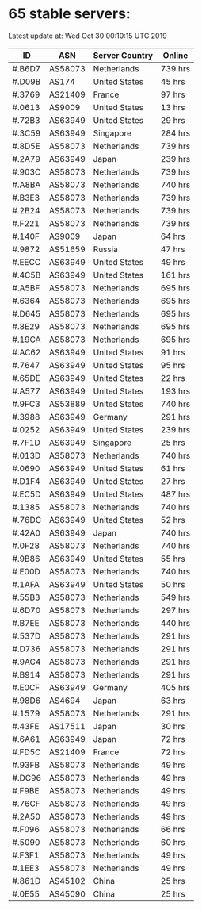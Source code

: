 # 65 stable servers:

Latest update at: Wed Oct 30 00:10:15 UTC 2019

| ID | ASN | Server Country | Online |
| -- | --- | -------------- | ------ |
| #.B6D7 | AS58073 | Netherlands | 739 hrs |
| #.D09B | AS174 | United States | 45 hrs |
| #.3769 | AS21409 | France | 97 hrs |
| #.0613 | AS9009 | United States | 13 hrs |
| #.72B3 | AS63949 | United States | 29 hrs |
| #.3C59 | AS63949 | Singapore | 284 hrs |
| #.8D5E | AS58073 | Netherlands | 739 hrs |
| #.2A79 | AS63949 | Japan | 239 hrs |
| #.903C | AS58073 | Netherlands | 739 hrs |
| #.A8BA | AS58073 | Netherlands | 740 hrs |
| #.B3E3 | AS58073 | Netherlands | 739 hrs |
| #.2B24 | AS58073 | Netherlands | 739 hrs |
| #.F221 | AS58073 | Netherlands | 739 hrs |
| #.140F | AS9009 | Japan | 64 hrs |
| #.9872 | AS51659 | Russia | 47 hrs |
| #.EECC | AS63949 | United States | 49 hrs |
| #.4C5B | AS63949 | United States | 161 hrs |
| #.A5BF | AS58073 | Netherlands | 695 hrs |
| #.6364 | AS58073 | Netherlands | 695 hrs |
| #.D645 | AS58073 | Netherlands | 695 hrs |
| #.8E29 | AS58073 | Netherlands | 695 hrs |
| #.19CA | AS58073 | Netherlands | 695 hrs |
| #.AC62 | AS63949 | United States | 91 hrs |
| #.7647 | AS63949 | United States | 95 hrs |
| #.65DE | AS63949 | United States | 22 hrs |
| #.A577 | AS63949 | United States | 193 hrs |
| #.9FC3 | AS53889 | United States | 740 hrs |
| #.3988 | AS63949 | Germany | 291 hrs |
| #.0252 | AS63949 | United States | 239 hrs |
| #.7F1D | AS63949 | Singapore | 25 hrs |
| #.013D | AS58073 | Netherlands | 740 hrs |
| #.0690 | AS63949 | United States | 61 hrs |
| #.D1F4 | AS63949 | United States | 27 hrs |
| #.EC5D | AS63949 | United States | 487 hrs |
| #.1385 | AS58073 | Netherlands | 740 hrs |
| #.76DC | AS63949 | United States | 52 hrs |
| #.42A0 | AS63949 | Japan | 740 hrs |
| #.0F28 | AS58073 | Netherlands | 740 hrs |
| #.9B86 | AS63949 | United States | 55 hrs |
| #.E00D | AS58073 | Netherlands | 740 hrs |
| #.1AFA | AS63949 | United States | 50 hrs |
| #.55B3 | AS58073 | Netherlands | 549 hrs |
| #.6D70 | AS58073 | Netherlands | 297 hrs |
| #.B7EE | AS58073 | Netherlands | 440 hrs |
| #.537D | AS58073 | Netherlands | 291 hrs |
| #.D736 | AS58073 | Netherlands | 291 hrs |
| #.9AC4 | AS58073 | Netherlands | 291 hrs |
| #.B914 | AS58073 | Netherlands | 291 hrs |
| #.E0CF | AS63949 | Germany | 405 hrs |
| #.98D6 | AS4694 | Japan | 63 hrs |
| #.1579 | AS58073 | Netherlands | 291 hrs |
| #.43FE | AS17511 | Japan | 30 hrs |
| #.6A61 | AS63949 | Japan | 72 hrs |
| #.FD5C | AS21409 | France | 72 hrs |
| #.93FB | AS58073 | Netherlands | 49 hrs |
| #.DC96 | AS58073 | Netherlands | 49 hrs |
| #.F9BE | AS58073 | Netherlands | 49 hrs |
| #.76CF | AS58073 | Netherlands | 49 hrs |
| #.2A50 | AS58073 | Netherlands | 49 hrs |
| #.F096 | AS58073 | Netherlands | 66 hrs |
| #.5090 | AS58073 | Netherlands | 60 hrs |
| #.F3F1 | AS58073 | Netherlands | 49 hrs |
| #.1EE3 | AS58073 | Netherlands | 49 hrs |
| #.861D | AS45102 | China | 25 hrs |
| #.0E55 | AS45090 | China | 25 hrs |

